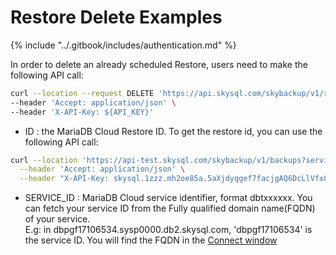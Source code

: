 # Restore Delete Examples

{% include "../.gitbook/includes/authentication.md" %}

In order to delete an already scheduled Restore, users need to make the following API call:

```bash
curl --location --request DELETE 'https://api.skysql.com/skybackup/v1/restores/<ID>' \
--header 'Accept: application/json' \
--header 'X-API-Key: ${API_KEY}'
```

* ID : the MariaDB Cloud Restore ID. To get the restore id, you can use the following API call:

```bash
curl --location 'https://api-test.skysql.com/skybackup/v1/backups?service_id=d<SERVICE_ID>' \
  --header 'Accept: application/json' \
  --header "X-API-Key: skysql.1zzz.mh2oe85a.5aXjdyqgef7facjgAQ6DcLlVfx8imkkybIan.87c113e7"
```

* SERVICE\_ID : MariaDB Cloud service identifier, format dbtxxxxxx. You can fetch your service ID from the Fully qualified domain name(FQDN) of your service.\
  E.g: in dbpgf17106534.sysp0000.db2.skysql.com, 'dbpgf17106534' is the service ID. You will find the FQDN in the [Connect window](https://app.skysql.com/dashboard)

